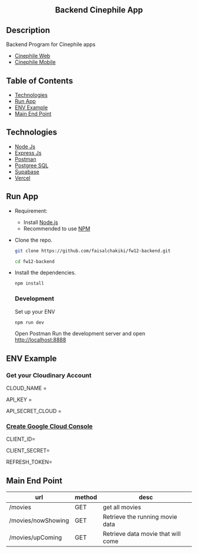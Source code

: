 <div align="center">
  <br>
  <h2><strong>Backend Cinephile App</strong></h1
  <br>
</div>


##  Description
Backend Program for Cinephile apps
- [Cinephile Web](https://github.com/faisalchakiki/fw12-frontend)
- [Cinephile Mobile](https://github.com/faisalchakiki/rn-cinephile)

## Table of Contents
- [Technologies](#technologies)
- [Run App](#run-app)
- [ENV Example](#env-example)
- [Main End Point](#main-end-point)


## Technologies
- [Node Js](https://nodejs.org/en/)
- [Express Js](https://expressjs.com/)
- [Postman](https://www.postman.com/)
- [Postgree SQL](https://www.postgresql.org/)
- [Supabase](https://supabase.com/)
- [Vercel](https://vercel.com/)


## Run App
-   Requirement:

    -   Install [Node.js](https://nodejs.org)
    -   Recommended to use [NPM](https://www.npmjs.com/)

-   Clone the repo.

    ```bash
    git clone https://github.com/faisalchakiki/fw12-backend.git
    ```

    ```bash
    cd fw12-backend
    ```

-   Install the dependencies.

    ```bash
    npm install
    ```

    ### Development
    Set up your ENV
    
     ```bash
    npm run dev
    ```
    
    Open Postman
    Run the development server and open [http://localhost:8888](http://localhost:8888)
   
   

## ENV Example
### Get your Cloudinary Account
CLOUD_NAME = 

API_KEY = 

API_SECRET_CLOUD = 

### [Create Google Cloud Console](https://console.cloud.google.com/)

CLIENT_ID=

CLIENT_SECRET=

REFRESH_TOKEN=

## Main End Point
|url|method|desc|
|---|------|----|
|/movies|GET|get all movies|
|/movies/nowShowing|GET|Retrieve the running movie data|
|/movies/upComing|GET|Retrieve data movie that will come|





